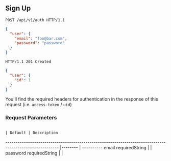 ## Sign Up

```http
POST /api/v1/auth HTTP/1.1
```

```json
{
  "user": {
    "email": "foo@bar.com",
    "password": "password"
  }
}
```

```http
HTTP/1.1 201 Created
```

```json
{
  "user": {
    "id": 1
  }
}
```

<aside class="notice">
  You'll find the required headers for authentication in the response of this request (i.e. <code>access-token</code> / <code>uid</code>)
</aside>

### Request Parameters

                                                                                                         | Default | Description
-------------------------------------------------------------------------------------------------------- |-------- | ----------
email                 <span class="label">required</span><span class="details">String</span>             |         |
password              <span class="label">required</span><span class="details">String</span>             |         |
